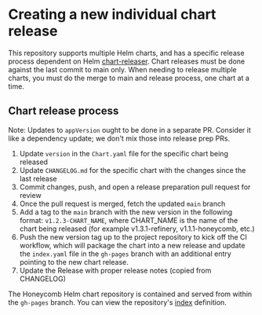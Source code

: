 # Creating a new individual chart release

This repository supports multiple Helm charts, and has a specific release process dependent on Helm [chart-releaser](https://github.com/helm/chart-releaser).
Chart releases must be done against the last commit to main only.
When needing to release multiple charts, you must do the merge to main and release process, one chart at a time.

## Chart release process

Note: Updates to `appVersion` ought to be done in a separate PR.
Consider it like a dependency update; we don't mix those into release prep PRs.

1. Update `version` in the `Chart.yaml` file for the specific chart being released
2. Update `CHANGELOG.md` for the specific chart with the changes since the last release
3. Commit changes, push, and open a release preparation pull request for review
4. Once the pull request is merged, fetch the updated `main` branch
5. Add a tag to the `main` branch with the new version in the following format: `v1.2.3-CHART_NAME`, where CHART_NAME is the name of the chart being released (for example v1.3.1-refinery, v1.1.1-honeycomb, etc.)
6. Push the new version tag up to the project repository to kick off the CI workflow, which will package the chart into a new release and update the `index.yaml` file in the `gh-pages` branch with an additional entry pointing to the new chart release.
7. Update the Release with proper release notes (copied from CHANGELOG)

The Honeycomb Helm chart repository is contained and served from within the `gh-pages` branch.
You can view the repository's [index](https://honeycombio.github.io/helm-charts/index.yaml) definition.

